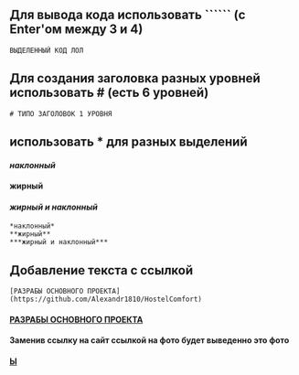 ## Для вывода кода использовать `````` (с Enter'ом между 3 и 4)
```
ВЫДЕЛЕННЫЙ КОД ЛОЛ
```
## Для создания заголовка разных уровней использовать # (есть 6 уровней)
```
# ТИПО ЗАГОЛОВОК 1 УРОВНЯ
```
## использовать * для разных выделений
#### *наклонный*
#### **жирный**
#### ***жирный и наклонный***
```
*наклонный*
**жирный**
***жирный и наклонный***
```
## Добавление текста с ссылкой
```
[РАЗРАБЫ ОСНОВНОГО ПРОЕКТА](https://github.com/Alexandr1810/HostelComfort)
```
#### [РАЗРАБЫ ОСНОВНОГО ПРОЕКТА](https://github.com/Alexandr1810/HostelComfort)
#### Заменив ссылку на сайт ссылкой на фото будет выведенно это фото
#### [Ы](https://images.app.goo.gl/2ZPTu5suRRSytrPf9)